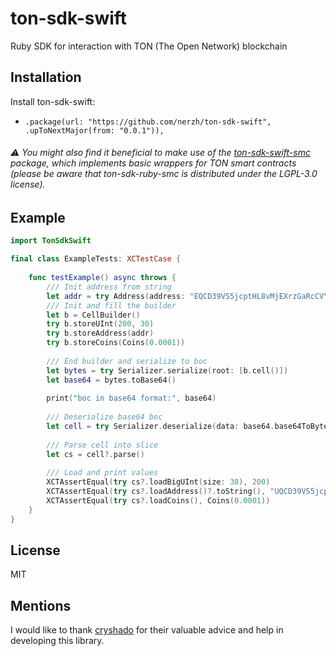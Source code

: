 # ton-sdk-swift

Ruby SDK for interaction with TON (The Open Network) blockchain

## Installation

Install ton-sdk-swift:

- `.package(url: "https://github.com/nerzh/ton-sdk-swift", .upToNextMajor(from: "0.0.1")),`

###### ⚠️ You might also find it beneficial to make use of the [ton-sdk-swift-smc](https://github.com/nerzh/ton-sdk-swift-smc) package, which implements basic wrappers for TON smart contracts (please be aware that ton-sdk-ruby-smc is distributed under the LGPL-3.0 license).

## Example

```swift
import TonSdkSwift

final class ExampleTests: XCTestCase {
    
    func testExample() async throws {
        /// Init address from string
        let addr = try Address(address: "EQCD39VS5jcptHL8vMjEXrzGaRcCVYto7HUn4bpAOg8xqB2N")
        /// Init and fill the builder
        let b = CellBuilder()
        try b.storeUInt(200, 30)
        try b.storeAddress(addr)
        try b.storeCoins(Coins(0.0001))
        
        /// End builder and serialize to boc
        let bytes = try Serializer.serialize(root: [b.cell()])
        let base64 = bytes.toBase64()
        
        print("boc in base64 format:", base64)
        
        /// Deserialize base64 boc
        let cell = try Serializer.deserialize(data: base64.base64ToBytes()).first
        
        /// Parse cell into slice
        let cs = cell?.parse()
        
        /// Load and print values
        XCTAssertEqual(try cs?.loadBigUInt(size: 30), 200)
        XCTAssertEqual(try cs?.loadAddress()?.toString(), "UQCD39VS5jcptHL8vMjEXrzGaRcCVYto7HUn4bpAOg8xqEBI")
        XCTAssertEqual(try cs?.loadCoins(), Coins(0.0001))
    }
}
```

## License

MIT

## Mentions

I would like to thank [cryshado](https://github.com/cryshado) for their valuable advice and help in developing this library.
